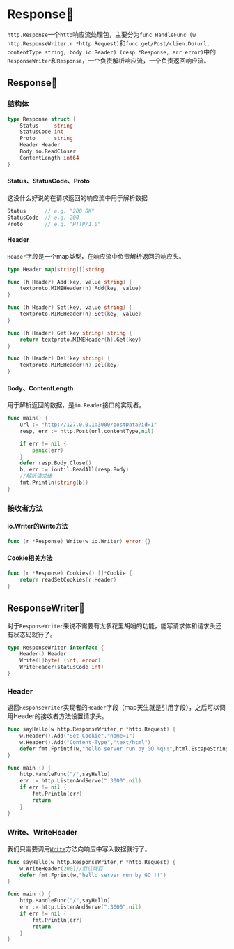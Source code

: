 # Response🌅

`http.Response`一个`http`响应流处理包，主要分为`func HandleFunc (w http.ResponseWriter,r *http.Request)`和`func get/Post/clien.Do(url, contentType string, body io.Reader) (resp *Response, err error)`中的`ResponseWriter`和`Response`，一个负责解析响应流，一个负责返回响应流。

## Response🗻

### 结构体

```go
type Response struct {
	Status     string 
	StatusCode int    
	Proto      string
	Header Header
	Body io.ReadCloser
	ContentLength int64
}
```

#### Status、StatusCode、Proto

这没什么好说的在请求返回的响应流中用于解析数据

```go
Status      // e.g. "200 OK"
StatusCode  // e.g. 200
Proto       // e.g. "HTTP/1.0"
```

#### Header

`Header`字段是一个map类型，在响应流中负责解析返回的响应头。

```go
type Header map[string][]string

func (h Header) Add(key, value string) {
	textproto.MIMEHeader(h).Add(key, value)
}

func (h Header) Set(key, value string) {
	textproto.MIMEHeader(h).Set(key, value)
}

func (h Header) Get(key string) string {
	return textproto.MIMEHeader(h).Get(key)
}

func (h Header) Del(key string) {
	textproto.MIMEHeader(h).Del(key)
}
```

#### Body、ContentLength

用于解析返回的数据，是`io.Reader`接口的实现者。

```go
func main() {
	url := "http://127.0.0.1:3000/postData?id=1"
	resp, err := http.Post(url,contentType,nil)

	if err != nil {
		panic(err)
	}
	defer resp.Body.Close()
	b, err := ioutil.ReadAll(resp.Body)
	//解析请求体
	fmt.Println(string(b))
}
```

### 接收者方法

#### io.Writer的Write方法

```go
func (r *Response) Write(w io.Writer) error {}
```

#### Cookie相关方法

```go
func (r *Response) Cookies() []*Cookie {
	return readSetCookies(r.Header)
}
```

## ResponseWriter🌄

对于`ResponseWriter`来说不需要有太多花里胡哨的功能，能写请求体和请求头还有状态码就行了。

```go
type ResponseWriter interface {
	Header() Header
	Write([]byte) (int, error)
	WriteHeader(statusCode int)
}
```

### Header

返回`ResponseWriter`实现者的`Header`字段（map天生就是引用字段），之后可以调用Header的接收者方法设置请求头。

```go
func sayHello(w http.ResponseWriter,r *http.Request) {
	w.Header().Add("Set-Cookie","name=1")
    w.Header().Add("Content-Type","text/html")
	defer fmt.Fprintf(w,"hello server run by GO %q!!",html.EscapeString(r.URL.Path))
}

func main () {
	http.HandleFunc("/",sayHello)
	err := http.ListenAndServe(":3000",nil)
	if err != nil {
		fmt.Println(err)
		return
	}
}
```

### Write、WriteHeader

我们只需要调用[`Write`]()方法向响应中写入数据就行了。

```go
func sayHello(w http.ResponseWriter,r *http.Request) {
    w.WriteHeader(200)//默认两百
	defer fmt.Fprint(w,"hello server run by GO !!")
}

func main () {
	http.HandleFunc("/",sayHello)
	err := http.ListenAndServe(":3000",nil)
	if err != nil {
		fmt.Println(err)
		return
	}
}
```

